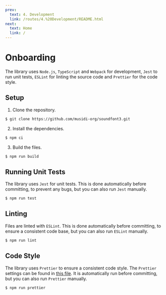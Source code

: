 ```yaml
---
prev:
  text: 4. Development
  link: /routes/4.%20Development/README.html
next:
  text: Home
  link: /
---
```


# Onboarding

The library uses `Node.js`, `TypeScript` and `Webpack` for development, `Jest` to run unit tests, `ESLint` for linting the source code and `Prettier` for the code style.

## Setup

1. Clone the repository.

  ```bash
  $ git clone https://github.com/musidi-org/soundfont3.git
  ```
  
2. Install the dependencies.

  ```bash
  $ npm ci
  ```

3. Build the files.

  ```bash
  $ npm run build
  ```

## Running Unit Tests

The library uses `Jest` for unit tests. This is done automatically before committing, to prevent any bugs, but you can also run `Jest` manually.

```bash
$ npm run test
```

## Linting

Files are linted with `ESLint`. This is done automatically before committing, to ensure a consistent code base, but you can also run `ESLint` manually.

```bash
$ npm run lint
```

## Code Style

The library uses `Prettier` to ensure a consistent code style. The `Prettier` settings can be found in [this file](https://github.com/Mrtenz/SoundFont3/blob/master/.prettierrc). It is automatically run before committing, but you can also run `Prettier` manually.

```bash
$ npm run prettier
```
